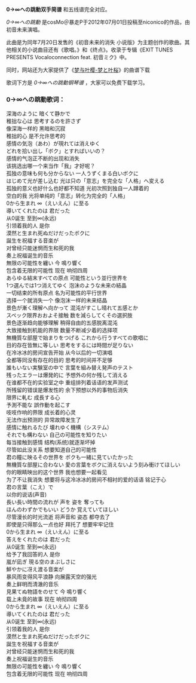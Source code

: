 

**0→∞への跳動双手简谱** 和五线谱完全对应。

_0→∞への跳動_ 是cosMo＠暴走P于2012年07月01日投稿至niconico的作品，由初音未来演唱。

此曲是为同年7月20日发售的《初音未来的消失 小说版》为主题创作的歌曲。其他相关的小说曲目还有《歌唱。》和《终点》。收录于专辑《EXIT TUNES
PRESENTS Vocaloconnection feat. 初音ミク》中。

同时，网站还为大家提供了《[梦与叶樱-梦と叶桜](Music-2283-梦与叶樱-梦と叶桜-初音未来.html "梦与叶樱-梦と叶桜")》的曲谱下载

歌词下方是 _0→∞への跳動钢琴谱_ ，大家可以免费下载学习。

### 0→∞への跳動歌词：

深海のように 暗くて静かで  
稚拙な心は 思考するのを許さず  
像深海一样的 黑暗和沉寂  
稚拙的心 是不允许思考的  
感情の気泡（あわ）が現れては消えゆく  
どれを拾い出し「ボク」とすればいいの？  
感情的气泡正不断的出现和消失  
该挑选出哪一个来当作「我」才好呢？  
孤独の意味も何も分からない 一人うずくまる白いボクに  
はじめて光が差し込む 光は只の「意志」を完全な「人格」へ変える  
孤独的意义也好什么也好都不知道 光初次照到独自一人蹲着的  
空白的我 光将单纯的「意志」转化为完全的「人格」  
0から生まれ ∞（えいえん）に至る  
導いてくれたのは 君だった  
从0诞生 至到∞(永远)  
引领着我的人 是你  
漠然と生まれ死ぬだけだったボクに  
誕生を祝福する音楽が  
对曾经只能迷惘而生和死的我  
奏上祝福诞生的音乐  
無限の可能性を纏い 今 鳴り響く  
包含着无限的可能性 现在 响彻四周  
あらゆる結末すべての原点 可能性という並行世界を  
1つ選んでは1つ消えてゆく 泡沫のような未来の結晶  
一切结束的所有原点 名为可能性的平行世界  
选择一个就消失一个 像泡沫一样的未来结晶  
景色が漸く理解へ向かって 混沌がすこし晴れて五感とか  
スペック限界おおよそ接触 数を減らしてくその選択肢  
景色逐渐趋向能够理解 稍得自由的五感脱离混沌  
大致接触到机能的界限 数量不断减少着的选择项  
無機質な部屋で始まりをつげる これから行うすべての歌唱に  
目的存在皆無に等しい 思考をするには時間が足りない  
在冷冰冰的房间宣告开始 从今以后的一切演唱  
全都等同没有存在的目的 思考的时间并不足够  
誰もいない実験室の中で 言葉を組み替え発声のテスト  
残ったエラーは爆発的に 予想外の何か残して消える  
在谁都不在的实验室之中 重组排列着话语的发声测试  
所残留的错误是爆发性的 余下预想以外的事物后消失  
限界に軋む 成長する心  
予測不能な 誤作動を起こす  
吱吱作响的界限 成长着的心灵  
无法作出预测的 异常故障发生了  
感情に触れるたび 壊れゆく機構（システム）  
それでも構わない 自己の可能性を知りたい  
每当接触到感情 结构(系统)就逐渐坏掉  
尽管如此没关系 想要知道自己的可能性  
君の瞳に映るその世界を ボクも一緒に見ていたかった  
無機質な部屋に合わない 愛の言葉をボクに消えないよう刻み衝けてほしい  
你的眼睛映出的这个世界 我也想要一起看见  
为了不让我消失 想要将与这冷冰冰的房间不相衬的爱的话语 铭记于心  
君の言葉（こえ）で  
以你的说话(声音)  
長い長い時間の流れが 声を 姿を 奪っても  
ほんのわずかでもいい どうか 覚えていてほしい  
尽管漫长的时光流逝 将声音和 姿态 都夺去了  
即使是只得那么一点也好 拜托了 想要牢牢记住  
0から生まれ ∞（えいえん）に至る  
答えをくれたのは 君だった  
从0诞生 至到∞(永远)  
给予了我回答的人 是你  
嵐が凪ぎ 現る空のまぶしさに  
鮮やかに冴え渡る音楽が  
暴风雨变得风平浪静 向展露天空的强光  
奏上鲜明而清澈的音乐  
見果てぬ物語をのせて 今 鳴り響く  
载上未竟的故事 现在 响彻四周  
0から生まれ ∞（えいえん）に至る  
導いてくれたのは 君だった  
从0诞生 至到∞(永远)  
引领着我的人 是你  
漠然と生まれ死ぬだけだったボクに  
誕生を祝福する音楽が  
对曾经只能迷惘而生和死的我  
奏上祝福诞生的音乐  
無限の可能性を纏い 今 鳴り響く  
包含着无限的可能性 现在 响彻四周

